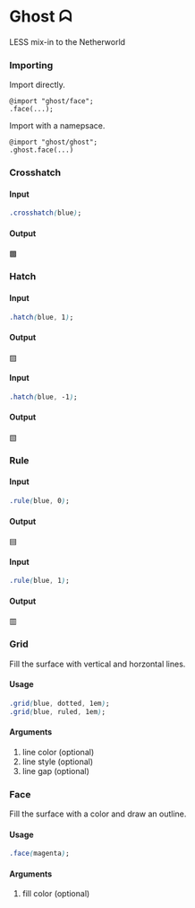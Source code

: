 Ghost ᗣ
=======

LESS mix-in to the Netherworld

### Importing
Import directly.
```
@import "ghost/face";
.face(...);
```
Import with a namepsace.
```
@import "ghost/ghost";
.ghost.face(...)
```

### Crosshatch
#### Input
```css
.crosshatch(blue);
```
#### Output
&#9641;

### Hatch
#### Input
```css
.hatch(blue, 1);
```
#### Output
&#9640;

#### Input
```css
.hatch(blue, -1);
```
#### Output
&#9639;

### Rule
#### Input
```css
.rule(blue, 0);
```
#### Output
&#9636;

#### Input
```css
.rule(blue, 1);
```
#### Output
&#9637;

### Grid
Fill the surface with vertical and horzontal lines.

#### Usage
```css
.grid(blue, dotted, 1em);
.grid(blue, ruled, 1em);
```
#### Arguments
  1. line color (optional)
  1. line style (optional)
  1. line gap (optional)

### Face
Fill the surface with a color and draw an outline.

#### Usage
```css
.face(magenta);
```
#### Arguments
  1. fill color (optional)
